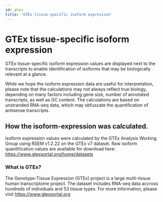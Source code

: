 ```yaml
---
id: gtex
title: 'GTEx tissue-specific isoform expression'
---
```


# GTEx tissue-specific isoform expression

GTEx tissue-specific isoform expression values are displayed next to the transcripts to enable identification of isoforms that may be biologically relevant at a glance.

While we hope the isoform expression data are useful for interpretation, please note that the calculations may not always reflect true biology, depending on many factors including gene size, number of annotated transcripts, as well as GC content. The calculations are based on unstranded RNA-seq data, which may obfuscate the quantification of antisense transcripts.


## How the isoform-expression was calculated.

Isoform expression values were calculated by the GTEx Analysis Working Group using RSEM v1.2.22 on the GTEx v7 dataset. Raw isoform quantification values are available for download here: https://www.gtexportal.org/home/datasets


### What is GTEx?

The Genotype-Tissue Expression (GTEx) project is a large multi-tissue human transcriptome project. The dataset includes RNA-seq data accross hundreds of individuals and 53 tissue types. For more information, please visit https://www.gtexportal.org
